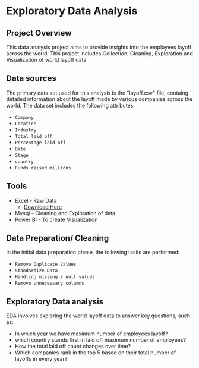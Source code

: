 # Exploratory Data Analysis
## Project Overview
This data analysis project aims to provide insights into the employees layoff across the world. This project includes Collection, Cleaning, Exploration and Visualization of world layoff data 
## Data sources
The primary data set used for this analysis is the "layoff.csv" file, containg detailed information about the layoff made by various companies across the world. The data set includes the following attributes
- `Company`
- `Location`
- `Industry`
- `Total laid off`
- `Percentage laid off`
- `Date`
- `Stage`
- `country`
- `Funds raised millions`

## Tools
- Excel - Raw Data
  -  [Download Here](https://www.kaggle.com/datasets/swaptr/layoffs-2022)
- Mysql - Cleaning and Exploration of data
- Power BI - To create Visualization
## Data Preparation/ Cleaning
In the initial data preparation phase, the following tasks are performed:
- `Remove Duplicate Values`
- `Standardize Data`
- `Handling missing / null values`
- `Remove unnecessary columns`
## Exploratory Data analysis
EDA involves exploring the world layoff data to answer key questions, such as:
- In which year we have maximum number of employees layoff?
- which country stands first in laid off maximum number of employees?
- How the total laid off count changes over time?
- Which companies rank in the top 5 based on their total number of layoffs in every year?
